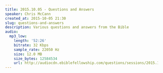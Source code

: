 ```yaml
---
title: 2015.10.05 - Questions and Answers
speaker: Chris McCann
created_at: 2015-10-05 21:30
slug: questions-and-answers
description: Various questions and answers from the Bible
audio:
  mp3_low:
    length: '52:26'
    bitrate: 32 Kbps
    sample_rate: 22050 Hz
    size: 12.0 MB
    size_bytes: 12584534
    url: http://audiocdn.ebiblefellowship.com/questions/sessions/2015.10.05_McCann_-_Questions_and_Answers.mp3
---
```

